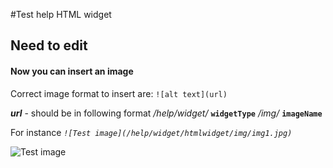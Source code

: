 #Test help HTML widget

## Need to edit

#### Now you can insert an image

Correct image format to insert are:
`![alt text](url)`

***url*** - should be in following format */help/widget/* **`widgetType`** */img/* **`imageName`**

For instance *`![Test image](/help/widget/htmlwidget/img/img1.jpg)`*

![Test image](/help/widget/htmlwidget/img/img1.jpg)
